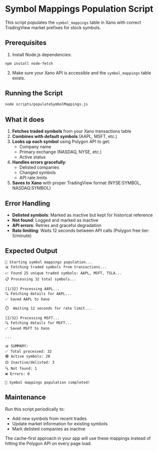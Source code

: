 # Symbol Mappings Population Script

This script populates the `symbol_mappings` table in Xano with correct TradingView market prefixes for stock symbols.

## Prerequisites

1. Install Node.js dependencies:
```bash
npm install node-fetch
```

2. Make sure your Xano API is accessible and the `symbol_mappings` table exists.

## Running the Script

```bash
node scripts/populateSymbolMappings.js
```

## What it does

1. **Fetches traded symbols** from your Xano transactions table
2. **Combines with default symbols** (AAPL, MSFT, etc.)
3. **Looks up each symbol** using Polygon API to get:
   - Company name
   - Primary exchange (NASDAQ, NYSE, etc.)
   - Active status
4. **Handles errors gracefully**:
   - Delisted companies
   - Changed symbols
   - API rate limits
5. **Saves to Xano** with proper TradingView format (NYSE:SYMBOL, NASDAQ:SYMBOL)

## Error Handling

- **Delisted symbols**: Marked as inactive but kept for historical reference
- **Not found**: Logged and marked as inactive
- **API errors**: Retries and graceful degradation
- **Rate limiting**: Waits 12 seconds between API calls (Polygon free tier: 5/minute)

## Expected Output

```
🚀 Starting symbol mappings population...
📊 Fetching traded symbols from transactions...
📈 Found 25 unique traded symbols: AAPL, MSFT, TSLA...
📋 Processing 32 total symbols...

[1/32] Processing AAPL...
🔍 Fetching details for AAPL...
✅ Saved AAPL to Xano

⏱️  Waiting 12 seconds for rate limit...

[2/32] Processing MSFT...
🔍 Fetching details for MSFT...
✅ Saved MSFT to Xano

...

📊 SUMMARY:
✅ Total processed: 32
🟢 Active symbols: 28
🟡 Inactive/delisted: 3
🔍 Not found: 1
❌ Errors: 0

🎉 Symbol mappings population completed!
```

## Maintenance

Run this script periodically to:
- Add new symbols from recent trades
- Update market information for existing symbols
- Mark delisted companies as inactive

The cache-first approach in your app will use these mappings instead of hitting the Polygon API on every page load.
